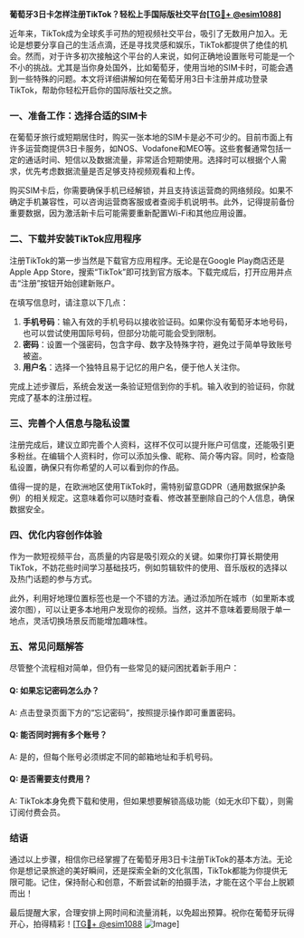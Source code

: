 **葡萄牙3日卡怎样注册TikTok？轻松上手国际版社交平台[[TG💪+ @esim1088](https://t.me/s/esim1088)]**

近年来，TikTok成为全球炙手可热的短视频社交平台，吸引了无数用户加入。无论是想要分享自己的生活点滴，还是寻找灵感和娱乐，TikTok都提供了绝佳的机会。然而，对于许多初次接触这个平台的人来说，如何正确地设置账号可能是一个不小的挑战。尤其是当你身处国外，比如葡萄牙，使用当地的SIM卡时，可能会遇到一些特殊的问题。本文将详细讲解如何在葡萄牙用3日卡注册并成功登录TikTok，帮助你轻松开启你的国际版社交之旅。

### **一、准备工作：选择合适的SIM卡**

在葡萄牙旅行或短期居住时，购买一张本地的SIM卡是必不可少的。目前市面上有许多运营商提供3日卡服务，如NOS、Vodafone和MEO等。这些套餐通常包括一定的通话时间、短信以及数据流量，非常适合短期使用。选择时可以根据个人需求，优先考虑数据流量是否足够支持视频观看和上传。

购买SIM卡后，你需要确保手机已经解锁，并且支持该运营商的网络频段。如果不确定手机兼容性，可以咨询运营商客服或者查阅手机说明书。此外，记得提前备份重要数据，因为激活新卡后可能需要重新配置Wi-Fi和其他应用设置。

### **二、下载并安装TikTok应用程序**

注册TikTok的第一步当然是下载官方应用程序。无论是在Google Play商店还是Apple App Store，搜索“TikTok”即可找到官方版本。下载完成后，打开应用并点击“注册”按钮开始创建新账户。

在填写信息时，请注意以下几点：
1. **手机号码**：输入有效的手机号码以接收验证码。如果你没有葡萄牙本地号码，也可以尝试使用国际号码，但部分功能可能会受到限制。
2. **密码**：设置一个强密码，包含字母、数字及特殊字符，避免过于简单导致账号被盗。
3. **用户名**：选择一个独特且易于记忆的用户名，便于他人关注你。

完成上述步骤后，系统会发送一条验证短信到你的手机。输入收到的验证码，你就完成了基本的注册过程。

### **三、完善个人信息与隐私设置**

注册完成后，建议立即完善个人资料，这样不仅可以提升账户可信度，还能吸引更多粉丝。在编辑个人资料时，你可以添加头像、昵称、简介等内容。同时，检查隐私设置，确保只有你希望的人可以看到你的作品。

值得一提的是，在欧洲地区使用TikTok时，需特别留意GDPR（通用数据保护条例）的相关规定。这意味着你可以随时查看、修改甚至删除自己的个人信息，确保数据安全。

### **四、优化内容创作体验**

作为一款短视频平台，高质量的内容是吸引观众的关键。如果你打算长期使用TikTok，不妨花些时间学习基础技巧，例如剪辑软件的使用、音乐版权的选择以及热门话题的参与方式。

此外，利用好地理位置标签也是一个不错的方法。通过添加所在城市（如里斯本或波尔图），可以让更多本地用户发现你的视频。当然，这并不意味着要局限于单一地点，灵活切换场景反而能增加趣味性。

### **五、常见问题解答**

尽管整个流程相对简单，但仍有一些常见的疑问困扰着新手用户：

#### Q: 如果忘记密码怎么办？
A: 点击登录页面下方的“忘记密码”，按照提示操作即可重置密码。

#### Q: 能否同时拥有多个账号？
A: 是的，但每个账号必须绑定不同的邮箱地址和手机号码。

#### Q: 是否需要支付费用？
A: TikTok本身免费下载和使用，但如果想要解锁高级功能（如无水印下载），则需订阅付费会员。

### **结语**

通过以上步骤，相信你已经掌握了在葡萄牙用3日卡注册TikTok的基本方法。无论你是想记录旅途的美好瞬间，还是探索全新的文化氛围，TikTok都能为你提供无限可能。记住，保持耐心和创意，不断尝试新的拍摄手法，才能在这个平台上脱颖而出！

最后提醒大家，合理安排上网时间和流量消耗，以免超出预算。祝你在葡萄牙玩得开心，拍得精彩！[[TG💪+ @esim1088](https://t.me/s/esim1088) ![Image](https://i.postimg.cc/4NQfJmqS/Snipaste-2025-05-13-00-14-12.png)]